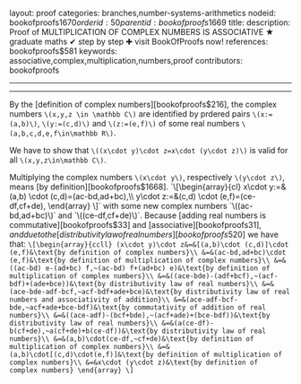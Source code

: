 layout: proof
categories: branches,number-systems-arithmetics
nodeid: bookofproofs$1670
orderid: 50
parentid: bookofproofs$1669
title: 
description:  Proof of MULTIPLICATION OF COMPLEX NUMBERS IS ASSOCIATIVE &#9733; graduate maths &#10004; step by step &#10010; visit BookOfProofs now!
references: bookofproofs$581
keywords: associative,complex,multiplication,numbers,proof
contributors: bookofproofs

---


---

By the [definition of complex numbers][bookofproofs$216], the complex numbers `\(x,y,z \in \mathbb C\)` are identified by prdered pairs `\(x:=(a,b)\)`, `\(y:=(c,d)\)` and `\(z:=(e,f)\)` of some real numbers `\(a,b,c,d,e,f\in\mathbb R\)`. 

We have to show that `\((x\cdot y)\cdot z=x\cdot (y\cdot z)\)` is valid for all `\(x,y,z\in\mathbb C\)`. 

Multiplying the complex numbers `\(x\cdot y\)`, respectively `\(y\cdot z\)`, means [by definition][bookofproofs$1668].
`\[\begin{array}{cl}
x\cdot y:=&(a,b) \cdot (c,d)=(ac-bd,ad+bc),\\
y\cdot z:=&(c,d) \cdot (e,f)=(ce-df,cf+de),
\end{array}
\]`
with some new complex numbers `\((ac-bd,ad+bc)\)` and `\((ce-df,cf+de)\)`. Because [adding real numbers is commutative][bookofproofs$33] and [associative][bookofproofs$31], and due to the [distributivity law of real numbers][bookofproofs$520] we have that:
`\[\begin{array}{ccll}
(x\cdot y)\cdot z&=&[(a,b)\cdot (c,d)]\cdot (e,f)&\text{by definition of complex numbers}\\
&=&(ac-bd,ad+bc)\cdot (e,f)&\text{by definition of multiplication of complex numbers}\\
&=&((ac-bd) e-(ad+bc) f,~(ac-bd) f+(ad+bc) e)&\text{by definition of multiplication of complex numbers}\\
&=&((ace-bde)-(adf+bcf),~(acf-bdf)+(ade+bce))&\text{by distributivity law of real numbers}\\
&=&(ace-bde-adf-bcf,~acf-bdf+ade+bce)&\text{by distributivity law of real numbers and associativity of addition}\\
&=&(ace-adf-bcf-bde,~acf+ade+bce-bdf)&\text{by commutativity of addition of real numbers}\\
&=&((ace-adf)-(bcf+bde),~(acf+ade)+(bce-bdf))&\text{by distributivity law of real numbers}\\
&=&(a(ce-df)-b(cf+de),~a(cf+de)+b(ce-df))&\text{by distributivity law of real numbers}\\
&=&(a,b)\cdot(ce-df,~cf+de)&\text{by definition of multiplication of complex numbers}\\
&=&(a,b)\cdot[(c,d)\cdot(e,f)]&\text{by definition of multiplication of complex numbers}\\
&=&x\cdot (y\cdot z)&\text{by definition of  complex numbers}
\end{array}
\]`
